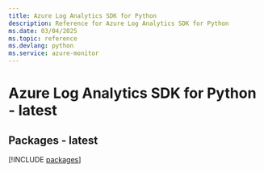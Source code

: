 ```yaml
---
title: Azure Log Analytics SDK for Python
description: Reference for Azure Log Analytics SDK for Python
ms.date: 03/04/2025
ms.topic: reference
ms.devlang: python
ms.service: azure-monitor
---
```

# Azure Log Analytics SDK for Python - latest
## Packages - latest
[!INCLUDE [packages](log-analytics-index.md)]
